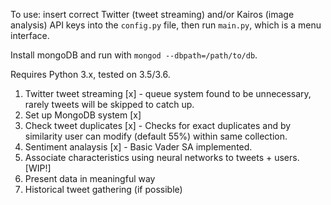 To use: insert correct Twitter (tweet streaming) and/or Kairos (image analysis) API keys into the `config.py` file, then run `main.py`, which is a menu interface.

Install mongoDB and run with `mongod --dbpath=/path/to/db`.

Requires Python 3.x, tested on 3.5/3.6.

1. Twitter tweet streaming [x]  - queue system found to be unnecessary, rarely tweets will be skipped to catch up.
2. Set up MongoDB system [x]
3. Check tweet duplicates [x] - Checks for exact duplicates and by similarity user can modify (default 55%) within same collection.
4. Sentiment analaysis [x] - Basic Vader SA implemented.
5. Associate characteristics using neural networks to tweets + users. [WIP!]
6. Present data in meaningful way
7. Historical tweet gathering (if possible)
